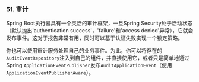 ### 51. 审计

Spring Boot执行器具有一个灵活的审计框架，一旦Spring Security处于活动状态（默认抛出'authentication success'，'failure'和'access denied'异常），它就会发布事件。这对于报告非常有用，同时可以基于认证失败实现一个锁定策略。

你也可以使用审计服务处理自己的业务事件。为此，你可以将存在的`AuditEventRepository`注入到自己的组件，并直接使用它，或者只是简单地通过Spring `ApplicationEventPublisher`发布`AuditApplicationEvent`（使用`ApplicationEventPublisherAware`）。
